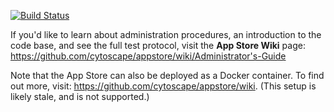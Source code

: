 
[![Build Status](https://travis-ci.com/cytoscape/appstore.svg?branch=master)](https://travis-ci.com/cytoscape/appstore)

If you'd like to learn about administration procedures, an introduction to the code base, and see the full test protocol, visit the __App Store Wiki__ page:
<https://github.com/cytoscape/appstore/wiki/Administrator's-Guide>

Note that the App Store can also be deployed as a Docker container. To find out more, visit: https://github.com/cytoscape/appstore/wiki. (This setup is likely stale, and is not supported.)

